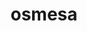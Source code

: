 ---
title: "osmesa"
layout: cache
categories: [package, v0.21.1]
meta: {"versions": ["11.2.0"], "compilers": ["gcc@=11.1.0", "gcc@=11.3.0", "gcc@=11.4.0"], "oss": ["ubuntu20.04", "ubuntu22.04"], "platforms": ["linux"], "targets": ["x86_64_v3"], "stacks": ["data-vis-sdk", "e4s", "e4s-rocm-external", "ml-linux-x86_64-rocm", "root"], "num_specs": 9, "num_specs_by_stack": {"root": 9, "data-vis-sdk": 2, "e4s-rocm-external": 1, "e4s": 2, "ml-linux-x86_64-rocm": 4}}
spec_details: [{"hash": "fdb4sshieezhrgabioyuhyyxh35wb7ip", "compiler": "gcc@=11.1.0", "versions": ["11.2.0"], "os": "ubuntu20.04", "platform": "linux", "target": "x86_64_v3", "variants": ["build_system=bundle"], "stacks": ["root", "data-vis-sdk"], "size": "-", "tarball": "https://binaries.spack.io/v0.21.1/build_cache/linux-ubuntu20.04-x86_64_v3/gcc-11.1.0/osmesa-11.2.0/linux-ubuntu20.04-x86_64_v3-gcc-11.1.0-osmesa-11.2.0-fdb4sshieezhrgabioyuhyyxh35wb7ip.spack"}, {"hash": "d3oldm64ryxvbpurr2su5m6vfyrymc3m", "compiler": "gcc@=11.1.0", "versions": ["11.2.0"], "os": "ubuntu20.04", "platform": "linux", "target": "x86_64_v3", "variants": ["build_system=bundle"], "stacks": ["root", "data-vis-sdk"], "size": "-", "tarball": "https://binaries.spack.io/v0.21.1/build_cache/linux-ubuntu20.04-x86_64_v3/gcc-11.1.0/osmesa-11.2.0/linux-ubuntu20.04-x86_64_v3-gcc-11.1.0-osmesa-11.2.0-d3oldm64ryxvbpurr2su5m6vfyrymc3m.spack"}, {"hash": "lzw5a3hzgrq6i6ewjxlgyb4kb5lk6pnb", "compiler": "gcc@=11.4.0", "versions": ["11.2.0"], "os": "ubuntu20.04", "platform": "linux", "target": "x86_64_v3", "variants": ["build_system=bundle"], "stacks": ["root", "e4s-rocm-external"], "size": "-", "tarball": "https://binaries.spack.io/v0.21.1/build_cache/linux-ubuntu20.04-x86_64_v3/gcc-11.4.0/osmesa-11.2.0/linux-ubuntu20.04-x86_64_v3-gcc-11.4.0-osmesa-11.2.0-lzw5a3hzgrq6i6ewjxlgyb4kb5lk6pnb.spack"}, {"hash": "tvrxinbih22wif6plybxogn7k7xmebus", "compiler": "gcc@=11.4.0", "versions": ["11.2.0"], "os": "ubuntu20.04", "platform": "linux", "target": "x86_64_v3", "variants": ["build_system=bundle"], "stacks": ["root", "e4s"], "size": "-", "tarball": "https://binaries.spack.io/v0.21.1/build_cache/linux-ubuntu20.04-x86_64_v3/gcc-11.4.0/osmesa-11.2.0/linux-ubuntu20.04-x86_64_v3-gcc-11.4.0-osmesa-11.2.0-tvrxinbih22wif6plybxogn7k7xmebus.spack"}, {"hash": "z6kem54s5wx34m2lkwdalakze4dgot4e", "compiler": "gcc@=11.4.0", "versions": ["11.2.0"], "os": "ubuntu20.04", "platform": "linux", "target": "x86_64_v3", "variants": ["build_system=bundle"], "stacks": ["root", "e4s"], "size": "-", "tarball": "https://binaries.spack.io/v0.21.1/build_cache/linux-ubuntu20.04-x86_64_v3/gcc-11.4.0/osmesa-11.2.0/linux-ubuntu20.04-x86_64_v3-gcc-11.4.0-osmesa-11.2.0-z6kem54s5wx34m2lkwdalakze4dgot4e.spack"}, {"hash": "6nbtcvjfdt7kd5ixj3ycgyprw3sjwjwz", "compiler": "gcc@=11.3.0", "versions": ["11.2.0"], "os": "ubuntu22.04", "platform": "linux", "target": "x86_64_v3", "variants": ["build_system=bundle"], "stacks": ["root", "ml-linux-x86_64-rocm"], "size": "-", "tarball": "https://binaries.spack.io/v0.21.1/build_cache/linux-ubuntu22.04-x86_64_v3/gcc-11.3.0/osmesa-11.2.0/linux-ubuntu22.04-x86_64_v3-gcc-11.3.0-osmesa-11.2.0-6nbtcvjfdt7kd5ixj3ycgyprw3sjwjwz.spack"}, {"hash": "avovtuxbgtxiwshsrklrhohj5lf6c56e", "compiler": "gcc@=11.3.0", "versions": ["11.2.0"], "os": "ubuntu22.04", "platform": "linux", "target": "x86_64_v3", "variants": ["build_system=bundle"], "stacks": ["root", "ml-linux-x86_64-rocm"], "size": "-", "tarball": "https://binaries.spack.io/v0.21.1/build_cache/linux-ubuntu22.04-x86_64_v3/gcc-11.3.0/osmesa-11.2.0/linux-ubuntu22.04-x86_64_v3-gcc-11.3.0-osmesa-11.2.0-avovtuxbgtxiwshsrklrhohj5lf6c56e.spack"}, {"hash": "z5chfnqongvg6g45kiy2x3fwoiwf2sb4", "compiler": "gcc@=11.3.0", "versions": ["11.2.0"], "os": "ubuntu22.04", "platform": "linux", "target": "x86_64_v3", "variants": ["build_system=bundle"], "stacks": ["root", "ml-linux-x86_64-rocm"], "size": "-", "tarball": "https://binaries.spack.io/v0.21.1/build_cache/linux-ubuntu22.04-x86_64_v3/gcc-11.3.0/osmesa-11.2.0/linux-ubuntu22.04-x86_64_v3-gcc-11.3.0-osmesa-11.2.0-z5chfnqongvg6g45kiy2x3fwoiwf2sb4.spack"}, {"hash": "qvyegrjcbdgpe6ze5dyfkva4q3xrvcv3", "compiler": "gcc@=11.3.0", "versions": ["11.2.0"], "os": "ubuntu22.04", "platform": "linux", "target": "x86_64_v3", "variants": ["build_system=bundle"], "stacks": ["root", "ml-linux-x86_64-rocm"], "size": "-", "tarball": "https://binaries.spack.io/v0.21.1/build_cache/linux-ubuntu22.04-x86_64_v3/gcc-11.3.0/osmesa-11.2.0/linux-ubuntu22.04-x86_64_v3-gcc-11.3.0-osmesa-11.2.0-qvyegrjcbdgpe6ze5dyfkva4q3xrvcv3.spack"}]
---